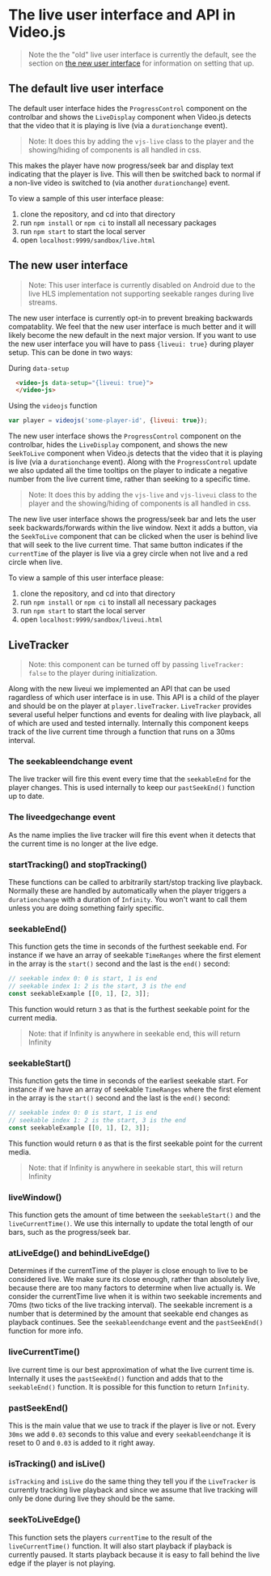 # The live user interface and API in Video.js
> Note the the "old" live user interface is currently the default, see the section on [the new user interface](#the-new-user-interface) for information on setting that up.


## The default live user interface
The default user interface hides the `ProgressControl` component on the controlbar and shows the `LiveDisplay` component when Video.js detects that the video that it is playing is live (via a `durationchange` event).

> Note: It does this by adding the `vjs-live` class to the player and the showing/hiding of components is all handled in css.

This makes the player have now progress/seek bar and display text indicating that the player is live. This will then be switched back to normal if a non-live video is switched to (via another `durationchange`) event.

To view a sample of this user interface please:
1. clone the repository, and cd into that directory
2. run `npm install` or `npm ci` to install all necessary packages
3. run `npm start` to start the local server
4. open `localhost:9999/sandbox/live.html`

## The new user interface
> Note: This user interface is currently disabled on Android due to the live HLS implementation not supporting seekable ranges during live streams.

The new user interface is currently opt-in to prevent breaking backwards compatablity. We feel that the new user interface is much better and it will likely become the new default in the next major version. If you want to use the new user interface you will have to pass `{liveui: true}` during player setup. This can be done in two ways:

During `data-setup`
```html
  <video-js data-setup="{liveui: true}">
  </video-js>
```

Using the `videojs` function

```js
var player = videojs('some-player-id', {liveui: true});
```

The new user interface shows the `ProgressControl` component on the controlbar, hides the `LiveDisplay` component, and shows the new `SeekToLive` component when Video.js detects that the video that it is playing is live (via a `durationchange` event). Along with the `ProgressControl` update we also updated all the time tooltips on the player to indicate a negative number from the live current time, rather than seeking to a specific time.

> Note: It does this by adding the `vjs-live` and `vjs-liveui` class to the player and the showing/hiding of components is all handled in css.

The new live user interface shows the progress/seek bar and lets the user seek backwards/forwards within the live window. Next it adds a button, via the `SeekToLive` component that can be clicked when the user is behind live that will seek to the live current time. That same button indicates if the `currentTime` of the player is live via a grey circle when not live and a red circle when live.

To view a sample of this user interface please:
1. clone the repository, and cd into that directory
2. run `npm install` or `npm ci` to install all necessary packages
3. run `npm start` to start the local server
4. open `localhost:9999/sandbox/liveui.html`


## LiveTracker
> Note: this component can be turned off by passing `liveTracker: false` to the player during initialization.

Along with the new liveui we implemented an API that can be used ragardless of which user interface is in use. This API is a child of the player and should be on the player at `player.liveTracker`. `LiveTracker` provides several useful helper functions and events for dealing with live playback, all of which are used and tested internally. Internally this component keeps track of the live current time through a function that runs on a 30ms interval.

### The seekableendchange event
The live tracker will fire this event every time that the `seekableEnd` for the player changes. This is used internally to keep our `pastSeekEnd()` function up to date.

### The liveedgechange event
As the name implies the live tracker will fire this event when it detects that the current time is no longer at the live edge.

### startTracking() and stopTracking()
These functions can be called to arbitrarily start/stop tracking live playback. Normally these are handled by automatically when the player triggers a `durationchange` with a duration of `Infinity`. You won't want to call them unless you are doing something fairly specific.

### seekableEnd()
This function gets the time in seconds of the furthest seekable end. For instance if we have an array of seekable `TimeRanges` where the first element in the array is the `start()` second and the last is the `end()` second:

```js
// seekable index 0: 0 is start, 1 is end
// seekable index 1: 2 is the start, 3 is the end
const seekableExample [[0, 1], [2, 3]];
```

This function would return `3` as that is the furthest seekable point for the current media.

> Note: that if Infinity is anywhere in seekable end, this will return Infinity

### seekableStart()
This function gets the time in seconds of the earliest seekable start. For instance if we have an array of seekable `TimeRanges` where the first element in the array is the `start()` second and the last is the `end()` second:

```js
// seekable index 0: 0 is start, 1 is end
// seekable index 1: 2 is the start, 3 is the end
const seekableExample [[0, 1], [2, 3]];
```

This function would return `0` as that is the first seekable point for the current media.

> Note: that if Infinity is anywhere in seekable start, this will return Infinity

### liveWindow()
This function gets the amount of time between the `seekableStart()` and the `liveCurrentTime()`. We use this internally to update the total length of our bars, such as the progress/seek bar.

### atLiveEdge() and behindLiveEdge()
Determines if the currentTime of the player is close enough to live to be considered live. We make sure its close enough, rather than absolutely live, because there are too many factors to determine when live actually is. We consider the currentTime live when it is within two seekable increments and 70ms (two ticks of the live tracking interval). The seekable increment is a number that is determined by the amount that seekable end changes as playback continues. See the `seekableendchange` event and the `pastSeekEnd()` function for more info.

### liveCurrentTime()
live current time is our best approximation of what the live current time is. Internally it uses the `pastSeekEnd()` function and adds that to the `seekableEnd()` function. It is possible for this function to return `Infinity`.

### pastSeekEnd()
This is the main value that we use to track if the player is live or not. Every `30ms` we add `0.03` seconds to this value and every `seekableendchange` it is reset to 0 and `0.03` is added to it right away.

### isTracking() and isLive()
`isTracking` and `isLive` do the same thing they tell you if the `LiveTracker` is currently tracking live playback and since we assume that live tracking will only be done during live they should be the same.

### seekToLiveEdge()
This function sets the players `currentTime` to the result of the `liveCurrentTime()` function. It will also start playback if playback is currently paused. It starts playback because it is easy to fall behind the live edge if the player is not playing.

